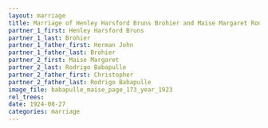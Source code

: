 ```yaml
---
layout: marriage
title: Marriage of Henley Harsford Bruns Brohier and Maise Margaret Rodrigo Babapulle
partner_1_first: Henley Harsford Bruns
partner_1_last: Brohier
partner_1_father_first: Herman John
partner_1_father_last: Brohier
partner_2_first: Maise Margaret
partner_2_last: Rodrigo Babapulle
partner_2_father_first: Christopher
partner_2_father_last: Rodrigo Babapulle
image_file: babapulle_maise_page_173_year_1923
rel_trees:
date: 1924-08-27
categories: marriage
---
```


